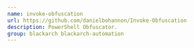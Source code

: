 ```yaml
---
name: invoke-obfuscation
url: https://github.com/danielbohannon/Invoke-Obfuscation
description: PowerShell Obfuscator.
group: blackarch blackarch-automation
---
```

